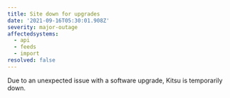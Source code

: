 ```yaml
---
title: Site down for upgrades
date: '2021-09-16T05:30:01.908Z'
severity: major-outage
affectedsystems:
  - api
  - feeds
  - import
resolved: false
---
```

Due to an unexpected issue with a software upgrade, Kitsu is temporarily down.

<!--- language code: en -->
